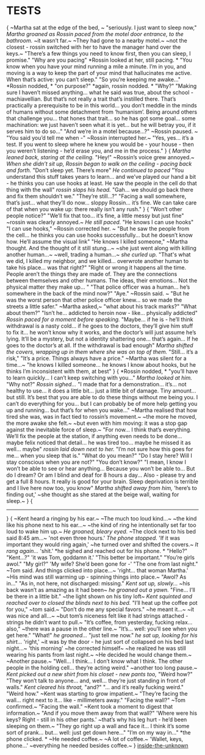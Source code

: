 # TESTS
{
~Martha sat at the edge of the bed, ~
"seriously. I just want to sleep now,"
*Martha groaned as Rossin paced from the motel door entrance, to the bathroom.*
~it wasn’t far.~
~They had gone to a nearby motel.~
~not the closest - rossin switched with her to have the manager hand over the keys.~
"There’s a few things you need to know first, then you can sleep, I promise."
"Why are you pacing"
*Rossin looked at her, still pacing. *
"You know when you have your mind running a mile a minute. 
I’m in you, and moving is a way to keep the part of your mind that hallucinates me active. 
When that’s active: you can’t sleep."
"So you’re keeping me awake..."
*Rossin nodded, *
"on purpose?"
*again, rossin nodded. *
"Why?"
"Making sure I haven’t missed anything...
what he said was true, about the school - machiavellian. 
But that’s not really a trait that’s instilled there. 
That’s practically a prerequisite to be in this world...
you don’t meddle in the minds of humans without some detachment from ‘humanism’. 
Being around others that challenge you...
that hones that trait... 
so he has got some goal...
some machination: we just haven’t seen what it is yet...
but he will betray you, if it serves him to do so..."
"And we’re in a motel because...?"
~Rossin paused. ~
"You said you’d tell me when -"
~Rossin interrupted her.~
"Yes, yes...
it’s a test. If you went to sleep where he knew you would be - your house - then you weren’t listening - he’d erase you, and me in the process."
}
{
*Martha leaned back, staring at the ceiling.*
"Hey!"
~Rossin’s voice grew annoyed.~
*When she didn’t sit up, Rossin began to walk on the ceiling - pacing back and forth.*
"Don’t sleep yet. There’s more"
*He continued to paced*
"You understand this stuff takes years to learn...
and we’ve played our hand a bit - he thinks you can use hooks at least. 
He saw the people in the cell do that thing with the wall"
*rossin slaps his head.*
"Gah...
we should go back there and fix them shouldn’t we."
"They’re still...?"
"Facing a wall somewhere, that’s just...
what they’ll do now...
sloppy Rossin...
it’s fine. 
We can take care of that when you wake up: there really isn’t any rush."
}
{
"Won’t other people notice?"
"We’ll fix that too...
it’s fine, a little messy but just fine"
~rossin was clearly annoyed.~
*He still paced.*
"He knows I can use hooks"
"I can use hooks,"
~Rossin corrected her. ~
"But he saw the people from the cell...
he thinks you can use hooks successfully...
but he doesn’t know how. He’ll assume the visual link"
"He knows I killed someone,"
~Martha thought. And the thought of it still stung...~
~she just went along with killing another human...~
~well, trading a human...~
*she curled up.*
"That's what we did, I killed my neighbor, and we killed...
overwrote another human to take his place...
was that right?"
"Right or wrong it happens all the time. 
People aren’t the things they are made of. 
They are the connections between themselves and other humans. 
The ideas, their emotions...
Not the physical matter they make up... "
"That police officer was a human...
he’s somewhere in the back of the mind now?"
"Aye."
~Rossin said. ~
"But he was the worst person that other police officer knew...
so we made the streets a little safer."
~Martha asked,~
"what about his track marks?"
"What about them?"
"Isn’t he...
addicted to heroin now - like...
physically addicted"
*Rossin paced for a moment before speaking.*
"Maybe...
if he is - he’ll think withdrawal is a nasty cold...
if he goes to the doctors, they’ll give him stuff to fix it...
he won’t know why it works, and the doctor’s will just assume he’s lying. 
It’ll be a mystery, but not a identity shattering one...
that’s again...
If he goes to the doctor’s at all.
If the withdrawal is bad enough"
*Martha shifted the covers, wrapping up in them where she was on top of them.*
"Still...
it’s a risk,"
"It’s a price. Things always have a price."
~Martha was silent for a time...~
"he knows I killed someone...
he knows I know about hooks, but he thinks I’m inconsistent with them, at best"
}
{
*Rossin nodded, *
"you’ll have to learn quickly...
I can’t keep switching with you..."
*Martha looked at him.*
"Why not?"
*Rossin sighed...*
"I made that for a demonstration...
it’s...
not healthy to use...
it does a little bit...
just a little bit of damage. 
Tiny amount...
but still. 
It’s best that you are able to do these things without me being you. 
I can’t do everything for you...
but I can probably be of more help getting you up and running...
but that’s for when you wake..."
~Martha realised that how tired she was, was in fact tied to rossin’s movement.~
~the more he moved, the more awake she felt.~
~but even with him moving: it was a stop gap against the inevitable force of sleep.~
"For now...
I think that’s everything. We’ll fix the people at the station, if anything even needs to be done...
maybe felix noticed that detail...
he was tired too...
maybe he missed it as well...
maybe"
*rossin laid down next to her.*
"I’m not sure how this goes for me...
when you sleep that is."
"What do you mean?"
"Do I stay here?
Will I stay conscious when you are not?"
"You don’t know?"
"I mean, I know I won’t be able to see or hear anything...
Because you won’t be able to... 
But do I dream? 
Or am I blind and deaf for 8 hours a day...
Also - please try and get a full 8 hours. 
It really is good for your brain. 
Sleep deprivation is terrible and I live here now too, you know"
*Martha shifted away from him,*
'here’s to finding out,'
~she thought as she stared at the beige wall, waiting for sleep.~
}
{
****
}
{
~Kent heard a ringing by his ear.~
~The much too loud kind...~
~the kind like his phone next to his ear...~
~the kind of ring he intentionally set far too loud to wake him up.~
*He groaned, bleary eyed.*
~The clock next to his bed said 8:45 am...~
'not even three hours.'
*The phone stopped.*
'If it was important they would ring again,'
~he turned over and shifted the covers.~
*It rang again...*
'shit.'
*he sighed and reached out for his phone. *
"Hello?"
"Kent...?"
'it was Tom, goddamn it.'
"This better be important."
"You’re girls awol."
"My girl?"
'My wife? She’d been gone for -'
"The one from last night."
~Tom said. And things clicked into place...~
'right...
that woman Martha.'
~His mind was still warming up - spinning things into place.~
"Awol? As in..."
"As in, not here, not discharged: missing."
*Kent sat up, slowly...*
~his back wasn’t as amazing as it had been~
*he groaned out a yawn.*
"Fine...
I’ll be there in a little bit."
~the light shown on his tiny loft~
*Kent squinted and reached over to closed the blinds next to his bed.*
"I’ll heat up the coffee pot for you,"
~tom said.~
"Don’t do me any special favors."
~he meant it...~
~it was nice and all...~
~but tom’s niceness felt like it had strings attached - strings he didn’t want to pull.~
"It’s coffee, from yesterday, fucking relax...
also,"
~there was a pause in the other line.~
"It’s...
well: you’ll see when you get here."
"What!"
*he groaned...*
"just tell me now."
*he sat up, looking for his shirt...*
'right,'
~it was by the door - he just sort of collapsed on his bed last night...~
'this morning'
~he corrected himself~
~he realized he was still wearing his pants from last night.~
~He decided he would change them.~
~Another pause.~
"Well...
I think...
I don’t know what I think. 
The other people in the holding cell...
they’re acting weird."
~another too long pause.~
*Kent picked out a new shirt from his closet - new pants too,*
"Weird how?"
"They won’t talk to anyone...
and, well...
they’re just standing in front of walls."
*Kent cleared his throat,*
"and?"
"... and it’s really fucking weird."
"Weird how."
~Kent was starting to grow impatient.~
"They’re facing the wall...
right next to it...
like - millimeters away."
"Facing the wall?"
~Tom confirmed.~
"Facing the wall."
~Kent took a moment to digest that information.~
"And if you move them away from that wall?"
'Where were his keys? Right - still in his other pants.'
~that’s why his leg hurt - he’d been sleeping on them.~
"They go right up a wall and face it...
I think it’s some sort of prank...
but...
well: just get down here..."
"I’m on my way in..."
*the phone clicked. *
~He needed coffee.~
~A lot of coffee.~
'Wallet, keys, phone...'
~everything he needed besides coffee.~
}
[inside-the-unknown](inside-the-unknown.md)

